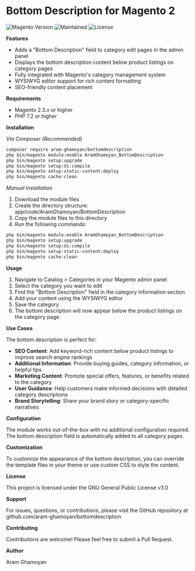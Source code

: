 # Bottom Description for Magento 2

![Magento Version](https://img.shields.io/badge/magento-~2.3-orange.svg)
![Maintained](https://img.shields.io/badge/maintained-yes-brightgreen.svg)
![License](https://img.shields.io/badge/license-GPL--3.0-blue.svg)

**Features**

- Adds a "Bottom Description" field to category edit pages in the admin panel
- Displays the bottom description content below product listings on category pages
- Fully integrated with Magento's category management system
- WYSIWYG editor support for rich content formatting
- SEO-friendly content placement

**Requirements**

- Magento 2.3.x or higher
- PHP 7.2 or higher

**Installation**

*Via Composer (Recommended)*
```bash
composer require aram-ghamoyan/bottomdescription
php bin/magento module:enable AramGhamoyan_BottomDescription
php bin/magento setup:upgrade
php bin/magento setup:di:compile
php bin/magento setup:static-content:deploy
php bin/magento cache:clean
```

*Manual Installation*

1. Download the module files
2. Create the directory structure: app/code/AramGhamoyan/BottomDescription
3. Copy the module files to this directory
4. Run the following commands:
```bash
php bin/magento module:enable AramGhamoyan_BottomDescription
php bin/magento setup:upgrade
php bin/magento setup:di:compile
php bin/magento setup:static-content:deploy
php bin/magento cache:clean
```

**Usage**

1. Navigate to Catalog > Categories in your Magento admin panel
2. Select the category you want to edit
3. Find the "Bottom Description" field in the category information section
4. Add your content using the WYSIWYG editor
5. Save the category
6. The bottom description will now appear below the product listings on the category page

**Use Cases**

The bottom description is perfect for:

- **SEO Content**: Add keyword-rich content below product listings to improve search engine rankings
- **Additional Information**: Provide buying guides, category information, or helpful tips
- **Marketing Content**: Promote special offers, features, or benefits related to the category
- **User Guidance**: Help customers make informed decisions with detailed category descriptions
- **Brand Storytelling**: Share your brand story or category-specific narratives

**Configuration**

The module works out-of-the-box with no additional configuration required. The bottom description field is automatically added to all category pages.

**Customization**

To customize the appearance of the bottom description, you can override the template files in your theme or use custom CSS to style the content.

**License**

This project is licensed under the GNU General Public License v3.0

**Support**

For issues, questions, or contributions, please visit the GitHub repository at github.com/aram-ghamoyan/bottomdescription

**Contributing**

Contributions are welcome! Please feel free to submit a Pull Request.

**Author**

Aram Ghamoyan

